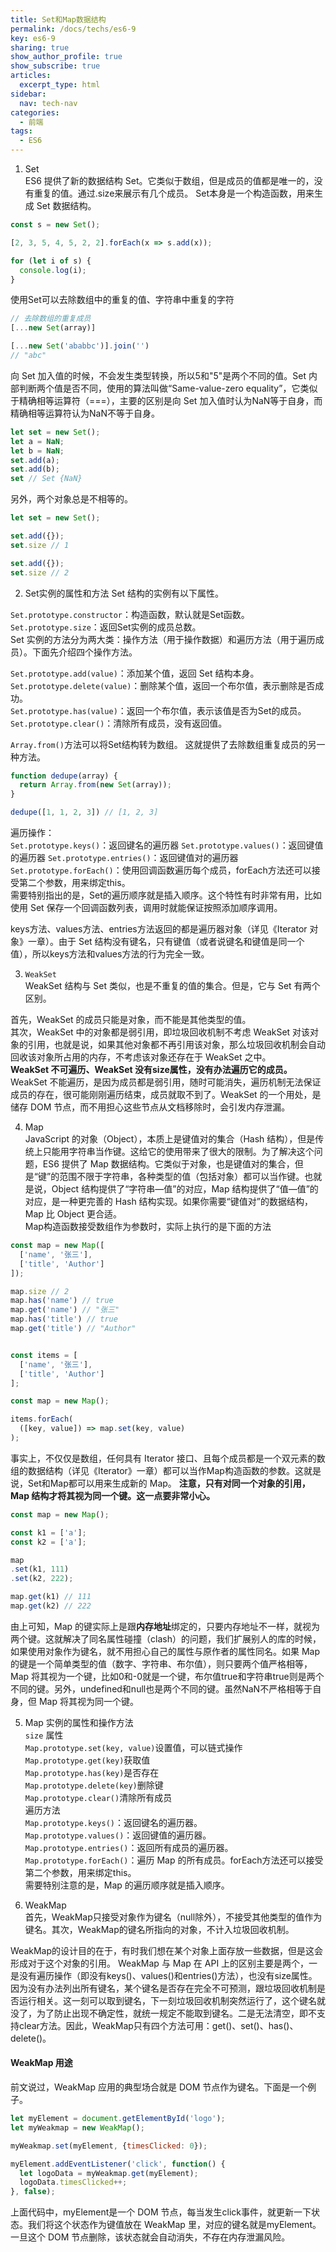 ```yaml
---
title: Set和Map数据结构
permalink: /docs/techs/es6-9
key: es6-9
sharing: true
show_author_profile: true
show_subscribe: true
articles:
  excerpt_type: html
sidebar:
  nav: tech-nav
categories:
  - 前端
tags:
  - ES6
---
```

<!--more-->
1. Set  
ES6 提供了新的数据结构 Set。它类似于数组，但是成员的值都是唯一的，没有重复的值。通过.size来展示有几个成员。
Set本身是一个构造函数，用来生成 Set 数据结构。
```javascript
const s = new Set();

[2, 3, 5, 4, 5, 2, 2].forEach(x => s.add(x));

for (let i of s) {
  console.log(i);
}
```
使用Set可以去除数组中的重复的值、字符串中重复的字符
```javascript
// 去除数组的重复成员
[...new Set(array)]

[...new Set('ababbc')].join('')
// "abc"
```
向 Set 加入值的时候，不会发生类型转换，所以5和"5"是两个不同的值。Set 内部判断两个值是否不同，使用的算法叫做“Same-value-zero equality”，它类似于精确相等运算符（===），主要的区别是向 Set 加入值时认为NaN等于自身，而精确相等运算符认为NaN不等于自身。
```javascript
let set = new Set();
let a = NaN;
let b = NaN;
set.add(a);
set.add(b);
set // Set {NaN}
```

另外，两个对象总是不相等的。
```javascript
let set = new Set();

set.add({});
set.size // 1

set.add({});
set.size // 2
```

2. Set实例的属性和方法
Set 结构的实例有以下属性。

```Set.prototype.constructor```：构造函数，默认就是Set函数。  
```Set.prototype.size```：返回Set实例的成员总数。  
Set 实例的方法分为两大类：操作方法（用于操作数据）和遍历方法（用于遍历成员）。下面先介绍四个操作方法。

```Set.prototype.add(value)```：添加某个值，返回 Set 结构本身。  
```Set.prototype.delete(value)```：删除某个值，返回一个布尔值，表示删除是否成功。  
```Set.prototype.has(value)```：返回一个布尔值，表示该值是否为Set的成员。  
```Set.prototype.clear()```：清除所有成员，没有返回值。  

```Array.from()```方法可以将Set结构转为数组。
这就提供了去除数组重复成员的另一种方法。
```javascript
function dedupe(array) {
  return Array.from(new Set(array));
}

dedupe([1, 1, 2, 3]) // [1, 2, 3]
```
遍历操作：  
```Set.prototype.keys()```：返回键名的遍历器
```Set.prototype.values()```：返回键值的遍历器
```Set.prototype.entries()```：返回键值对的遍历器
```Set.prototype.forEach()```：使用回调函数遍历每个成员，forEach方法还可以接受第二个参数，用来绑定this。  
需要特别指出的是，Set的遍历顺序就是插入顺序。这个特性有时非常有用，比如使用 Set 保存一个回调函数列表，调用时就能保证按照添加顺序调用。  

keys方法、values方法、entries方法返回的都是遍历器对象（详见《Iterator 对象》一章）。由于 Set 结构没有键名，只有键值（或者说键名和键值是同一个值），所以keys方法和values方法的行为完全一致。

3. ```WeakSet```  
  WeakSet 结构与 Set 类似，也是不重复的值的集合。但是，它与 Set 有两个区别。

首先，WeakSet 的成员只能是对象，而不能是其他类型的值。  
其次，WeakSet 中的对象都是弱引用，即垃圾回收机制不考虑 WeakSet 对该对象的引用，也就是说，如果其他对象都不再引用该对象，那么垃圾回收机制会自动回收该对象所占用的内存，不考虑该对象还存在于 WeakSet 之中。  
**WeakSet 不可遍历、WeakSet 没有size属性，没有办法遍历它的成员。**  
WeakSet 不能遍历，是因为成员都是弱引用，随时可能消失，遍历机制无法保证成员的存在，很可能刚刚遍历结束，成员就取不到了。WeakSet 的一个用处，是储存 DOM 节点，而不用担心这些节点从文档移除时，会引发内存泄漏。

4. Map   
JavaScript 的对象（Object），本质上是键值对的集合（Hash 结构），但是传统上只能用字符串当作键。这给它的使用带来了很大的限制。为了解决这个问题，ES6 提供了 Map 数据结构。它类似于对象，也是键值对的集合，但是“键”的范围不限于字符串，各种类型的值（包括对象）都可以当作键。也就是说，Object 结构提供了“字符串—值”的对应，Map 结构提供了“值—值”的对应，是一种更完善的 Hash 结构实现。如果你需要“键值对”的数据结构，Map 比 Object 更合适。  
Map构造函数接受数组作为参数时，实际上执行的是下面的方法  
```javascript
const map = new Map([
  ['name', '张三'],
  ['title', 'Author']
]);

map.size // 2
map.has('name') // true
map.get('name') // "张三"
map.has('title') // true
map.get('title') // "Author"


const items = [
  ['name', '张三'],
  ['title', 'Author']
];

const map = new Map();

items.forEach(
  ([key, value]) => map.set(key, value)
);
```
事实上，不仅仅是数组，任何具有 Iterator 接口、且每个成员都是一个双元素的数组的数据结构（详见《Iterator》一章）都可以当作Map构造函数的参数。这就是说，Set和Map都可以用来生成新的 Map。
**注意，只有对同一个对象的引用，Map 结构才将其视为同一个键。这一点要非常小心。**
```javascript
const map = new Map();

const k1 = ['a'];
const k2 = ['a'];

map
.set(k1, 111)
.set(k2, 222);

map.get(k1) // 111
map.get(k2) // 222
```
由上可知，Map 的键实际上是跟**内存地址**绑定的，只要内存地址不一样，就视为两个键。这就解决了同名属性碰撞（clash）的问题，我们扩展别人的库的时候，如果使用对象作为键名，就不用担心自己的属性与原作者的属性同名。如果 Map 的键是一个简单类型的值（数字、字符串、布尔值），则只要两个值严格相等，Map 将其视为一个键，比如0和-0就是一个键，布尔值true和字符串true则是两个不同的键。另外，undefined和null也是两个不同的键。虽然NaN不严格相等于自身，但 Map 将其视为同一个键。  

5. Map 实例的属性和操作方法  
```size``` 属性  
```Map.prototype.set(key, value)```设置值，可以链式操作    
```Map.prototype.get(key)```获取值  
```Map.prototype.has(key)```是否存在  
```Map.prototype.delete(key)```删除键  
```Map.prototype.clear()```清除所有成员  
遍历方法  
```Map.prototype.keys()```：返回键名的遍历器。  
```Map.prototype.values()```：返回键值的遍历器。  
```Map.prototype.entries()```：返回所有成员的遍历器。  
```Map.prototype.forEach()```：遍历 Map 的所有成员。forEach方法还可以接受第二个参数，用来绑定this。  
需要特别注意的是，Map 的遍历顺序就是插入顺序。

6. WeakMap  
首先，WeakMap只接受对象作为键名（null除外），不接受其他类型的值作为键名。其次，WeakMap的键名所指向的对象，不计入垃圾回收机制。

WeakMap的设计目的在于，有时我们想在某个对象上面存放一些数据，但是这会形成对于这个对象的引用。
WeakMap 与 Map 在 API 上的区别主要是两个，一是没有遍历操作（即没有keys()、values()和entries()方法），也没有size属性。因为没有办法列出所有键名，某个键名是否存在完全不可预测，跟垃圾回收机制是否运行相关。这一刻可以取到键名，下一刻垃圾回收机制突然运行了，这个键名就没了，为了防止出现不确定性，就统一规定不能取到键名。二是无法清空，即不支持clear方法。因此，WeakMap只有四个方法可用：get()、set()、has()、delete()。

#### WeakMap 用途  
前文说过，WeakMap 应用的典型场合就是 DOM 节点作为键名。下面是一个例子。
```javascript
let myElement = document.getElementById('logo');
let myWeakmap = new WeakMap();

myWeakmap.set(myElement, {timesClicked: 0});

myElement.addEventListener('click', function() {
  let logoData = myWeakmap.get(myElement);
  logoData.timesClicked++;
}, false);
```
上面代码中，myElement是一个 DOM 节点，每当发生click事件，就更新一下状态。我们将这个状态作为键值放在 WeakMap 里，对应的键名就是myElement。一旦这个 DOM 节点删除，该状态就会自动消失，不存在内存泄漏风险。